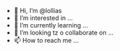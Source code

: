 - 👋 Hi, I’m @lollias
- 👀 I’m interested in ...
- 🌱 I’m currently learning ...
- 💞️ I’m looking tz                                o collaborate on ...
- 📫 How to reach me ...

<!---
lollias/lollias is a ✨ special ✨ repository because its `README.md` (this file) appears on your GitHub profile.
You can click the Preview link to take a look at your changes.
--->
